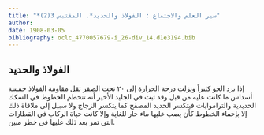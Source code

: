 ```yaml
---
title: "*سير العلم والاجتماع : الفولاذ والحديد*. المقتبس 3(2)"
author: 
date: 1908-03-05
bibliography: oclc_4770057679-i_26-div_14.d1e3194.bib
---
```




##  الفولاذ والحديد 


 إذا برد الجو كثيراً ونزلت درجة الحرارة إلى  ٢٠  تحت الصفر تقل مقاومة الفولاذ  خمسة  أسداس ما كانت عليه من قبل وقد ثبت في الجليد الأخير أنه تتحطم الخطوط في السكك الحديدية والتراموايات فيتكسر الحديد المصفح كما يتكسر الزجاج ولا سبيل إلى ملاقاة ذلك إلا بإحماء الخطوط كأن يصب عليها ماء حار للغاية وإلا كانت حياة الركاب في القطارات التي تمر بعد ذلك عليها في خطر مبين. 
